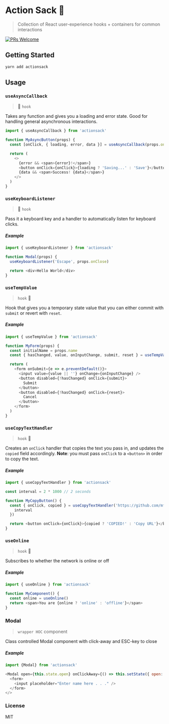# Action Sack 🎒

> Collection of React user-experience hooks + containers for common interactions

[![PRs Welcome](https://img.shields.io/badge/PRs-welcome-brightgreen.svg)](http://makeapullrequest.com)

## Getting Started

```bash
yarn add actionsack
```

## Usage

### `useAsyncCallback`

> 🎣 `hook`

Takes any function and gives you a loading and error state. Good for handling
general asynchronous interactions.

```js
import { useAsyncCallback } from 'actionsack'

function MyAsyncButton(props) {
  const [onClick, { loading, error, data }] = useAsyncCallback(props.onClick)

  return (
    <>
      {error && <span>{error}!</span>}
      <button onClick={onClick}>{loading ? 'Saving...' : 'Save'}</button>
      {data && <span>Success! {data}</span>}
    </>
  )
}
```

### `useKeyboardListener`

> 🎣 `hook`

Pass it a keyboard key and a handler to automatically listen for keyboard clicks.

##### Example

```js
import { useKeyboardListener } from 'actionsack'

function Modal(props) {
  useKeyboardListener('Escape', props.onClose)

  return <div>Hello World</div>
}
```

### `useTempValue`

> `hook` 🎣

Hook that gives you a temporary state value that you can either commit with `submit` or revert with `reset`.

##### Example

```javascript
import { useTempValue } from 'actionsack'

function MyForm(props) {
  const initialName = props.name
  const { hasChanged, value, onInputChange, submit, reset } = useTempValue(initialName)

  return (
    <form onSubmit={e => e.preventDefault()}>
      <input value={value || ''} onChange={onInputChange} />
      <button disabled={!hasChanged} onClick={submit}>
        Submit
      </button>
      <button disabled={!hasChanged} onClick={reset}>
        Cancel
      </button>
    </form>
  )
}
```

### `useCopyTextHandler`

> `hook` 🎣

Creates an `onClick` handler that copies the text you pass in, and updates the `copied` field accordingly.
**Note**: you must pass `onClick` to a `<button>` in order to copy the text.

##### Example

```javascript
import { useCopyTextHandler } from 'actionsack'

const interval = 2 * 1000 // 2 seconds

function MyCopyButton() {
  const { onClick, copied } = useCopyTextHandler('https://github.com/mfix22/actionsack', {
    interval
  })

  return <button onClick={onClick}>{copied ? 'COPIED!' : 'Copy URL'}</button>
}
```

### `useOnline`

> `hook` 🎣

Subscribes to whether the network is online or off

##### Example

```javascript
import { useOnline } from 'actionsack'

function MyComponent() {
  const online = useOnline()
  return <span>You are {online ? 'online' : 'offline'}</span>
}
```

### Modal

> `wrapper HOC` component

Class controlled Modal component with click-away and ESC-key to close

##### Example

```javascript
import {Modal} from 'actionsack'

<Modal open={this.state.open} onClickAway={() => this.setState({ open: false})}>
  <form>
    <input placeholder="Enter name here . . ." />
  </form>
</>
```

### License

MIT

